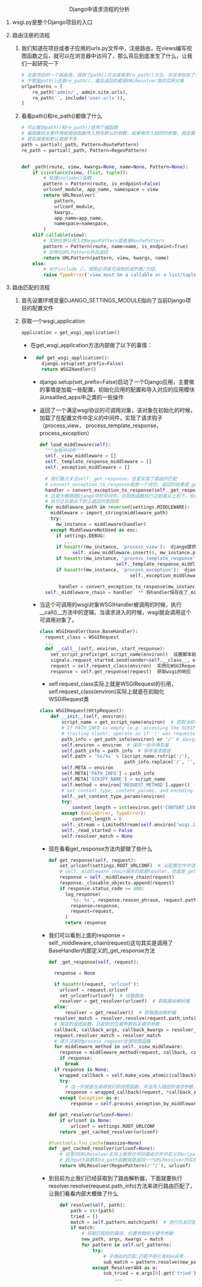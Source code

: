 <center> Django中请求流程的分析
  
</center>

1. wsgi.py是整个Django项目的入口

2. 路由注册的流程

    1. 我们知道在项目或者子应用的urls.py文件中，注册路由，在views编写视图函数之后，就可以在浏览器中访问了，那么背后到底发生了什么，让我们一起研究一下

        ```python
        # 这里项目的一个路由表，调用了path()方法或者是re_path()方法，并且添加到了urlpatterns列表中
        # 不管是path()还是re_path()，最后返回的都是URLResolver类的实例对象
        urlpatterns = [
            re_path('admin/', admin.site.urls),
            re_path('', include('user.urls')),
        ]
        ```

    2. 看看path()和re_path()都做了什么

        ```python
        # 可以看到path()和re_path()是两个偏函数
        # 偏函数的主要作用就是给函数传入预先默认的参数，如果再传入相同的参数，就会覆盖掉之前的参数值
        # 其实就是和默认值差不多
        path = partial(_path, Pattern=RoutePattern)
        re_path = partial(_path, Pattern=RegexPattern)
        
        
        def _path(route, view, kwargs=None, name=None, Pattern=None):
            if isinstance(view, (list, tuple)):
                # 处理include()函数
                pattern = Pattern(route, is_endpoint=False)
                urlconf_module, app_name, namespace = view
                return URLResolver(
                    pattern,
                    urlconf_module,
                    kwargs,
                    app_name=app_name,
                    namespace=namespace,
                )
            elif callable(view):
              	# 实例化默认传入的RegexPattern或者是RoutePattern
                pattern = Pattern(route, name=name, is_endpoint=True)
                # 实例化URLPattern并且返回
                return URLPattern(pattern, view, kwargs, name)
            else:
              	# 对于include（），视图必须是可调用的或列表/元组。
                raise TypeError('view must be a callable or a list/tuple in the case of include().')
        ```

        

3. 路由匹配的流程

    1. 首先设置环境变量DJANGO_SETTINGS_MODULE指向了当前Django项目的配置文件

    2. 获取一个wsgi_application

        ```python
        application = get_wsgi_application()
        ```

        + 在get_wsgi_application方法内部做了以下的事情：

        + ```python
            def get_wsgi_application():
              django.setup(set_prefix=False)
              return WSGIHandler()
            ```

            + django.setup(set_prefix=False)启动了一个Django应用，主要做的事情是加载一些配置，初始化应用的配置和导入对应的应用模块从insatlled_apps中之类的一些操作

            + 返回了一个满足wsgi协议的可调用对象，该对象在初始化的时候，加载了在配置文件中定义的中间件，实现了请求钩子（process_view， process_template_response， process_exception）

                ```python
                def load_middleware(self):
                  """加载中间件"""
                  self._view_middleware = []
                  self._template_response_middleware = []
                  self._exception_middleware = []
                	
                  # 我们重点关注self._get_response，这里实现了路由的匹配
                  # convert_exception_to_response就是一个闭包，返回的结果是_get_response函数的引用
                  handler = convert_exception_to_response(self._get_response)
                  # 这里大概就是Django中的中间件，在视图函数执行之前是从上到下，但是在视图函数
                  # 执行之后是从下到上返回的原因吧
                  for middleware_path in reversed(settings.MIDDLEWARE):
                    middleware = import_string(middleware_path)
                    try:
                      mw_instance = middleware(handler)
                    except MiddlewareNotUsed as exc:
                      if settings.DEBUG:
                         ...
                      if hasattr(mw_instance, 'process_view'):  django提供的请求钩子
                            self._view_middleware.insert(0, mw_instance.process_view)
                      if hasattr(mw_instance, 'process_template_response'):  django提供的请求钩子
                                    		self._template_response_middleware.append(mw_instance.process_template_response)
                      if hasattr(mw_instance, 'process_exception'):  django提供的请求钩子
                                      		     self._exception_middleware.append(mw_instance.process_exception)
                
                       handler = convert_exception_to_response(mw_instance)
                  self._middleware_chain = handler  ** 将handler保存在了_middleware_chain属性中，
                ```

                

            + 当这个可调用的wsgi对象WSGIHandler被调用的时候，执行\__call()__方法中的逻辑，当请求进入的时候，wsgi就会调用这个可调用对象了。

                ```python
                class WSGIHandler(base.BaseHandler):
                  request_class = WSGIRequest
                  ...
                  def __call__(self, environ, start_response):
                    set_script_prefix(get_script_name(environ))  设置脚本前缀在当前的线程
                    signals.request_started.send(sender=self.__class__, environ=environ)  发送信号
                    request = self.request_class(environ)  实例化WSGIRequest()传入环境变量
                    response = self.get_response(request)  获取wsgi的响应
                ```

                + self.request_class实际上就是WSGIRequest的引用，self.request_class(environ)实际上就是在初始化WSGIRequest类

                ```python
                class WSGIRequest(HttpRequest):
                    def __init__(self, environ):
                        script_name = get_script_name(environ)  # 获取当前线程的脚本前缀
                        # If PATH_INFO is empty (e.g. accessing the SCRIPT_NAME URL without a
                        # trailing slash), operate as if '/' was requested.
                        path_info = get_path_info(environ) or '/' # 从wsgi应用中解析到的请求路径
                        self.environ = environ  # 保存一些环境变量
                        self.path_info = path_info  # 保存请求路径
                        self.path = '%s/%s' % (script_name.rstrip('/'),
                                               path_info.replace('/', '', 1))
                        self.META = environ
                        self.META['PATH_INFO'] = path_info
                        self.META['SCRIPT_NAME'] = script_name
                        self.method = environ['REQUEST_METHOD'].upper()  # 解析请求方式并且转换为大写形式，保存到了method属性中
                        # Set content_type, content_params, and encoding.
                        self._set_content_type_params(environ)
                        try:
                            content_length = int(environ.get('CONTENT_LENGTH'))
                        except (ValueError, TypeError):
                            content_length = 0
                        self._stream = LimitedStream(self.environ['wsgi.input'], content_length)
                        self._read_started = False
                        self.resolver_match = None
                ```

                + 现在看看get_response方法内部做了些什么

                    ```python
                    def get_response(self, request):
                        set_urlconf(settings.ROOT_URLCONF)  # 从配置文件中读取ROOT_URLCONF，设置项目的根路由
                        # self._middleware_chain保存的就是handler，也就是_get_response的引用
                        response = self._middleware_chain(request)
                        response._closable_objects.append(request)
                        if response.status_code >= 400:
                          log_response(
                            '%s: %s', response.reason_phrase, request.path,
                            response=response,
                            request=request,
                          )
                          return response
                    ```

                + 我们可以看到上面的response = self._middleware_chain(request)这句其实是调用了BaseHandler内部定义的\_get_response方法

                    ```python
                    def _get_response(self, request):
                    
                      response = None
                    
                      if hasattr(request, 'urlconf'):
                        urlconf = request.urlconf
                        set_urlconf(urlconf)  # 设置路由
                        resolver = get_resolver(urlconf)  # 获取路由解析器
                      else:
                          resolver = get_resolver()  # 获取路由解析器
                      resolver_match = resolver.resolve(request.path_info)  # 进行路由匹配
                      # 指定的视图函数，匹配到的位置参数和关键字参数
                      callback, callback_args, callback_kwargs = resolver_match
                      request.resolver_match = resolver_match
                      # 进入注册的process_request处理视图函数
                      for middleware_method in self._view_middleware:
                        response = middleware_method(request, callback, callback_args, callback_kwargs)
                        if response:
                          break
                      if response is None:
                        wrapped_callback = self.make_view_atomic(callback)
                        try:
                          # 这一步就是在调用我们的视图函数，并且传入相应的请求参数，获取响应
                          response = wrapped_callback(request, *callback_args, **callback_kwargs)
                        except Exception as e:
                            response = self.process_exception_by_middleware(e, request)
                    ```

                    ```python
                    def get_resolver(urlconf=None):
                        if urlconf is None:
                            urlconf = settings.ROOT_URLCONF
                        return _get_cached_resolver(urlconf)
                    
                    @functools.lru_cache(maxsize=None)
                    def _get_cached_resolver(urlconf=None):
                      	# 这里的URLResolver实际上就是在项目路由文件中定义的urlpattern序列中的内容
                        # 因为path函数和re_path函数就是返回一个URLResolver的实例，并且添加到urlpattern的序列中
                        return URLResolver(RegexPattern(r'^/'), urlconf)
                    ```

                + 到目前为止我们已经获取到了路由解析器，下面就要执行resolver.resolve(request.path_info)方法来进行路由匹配了，让我们看看内部大概做了什么

                    ```python
                        def resolve(self, path):
                            path = str(path)
                            tried = []
                            match = self.pattern.match(path)  # 进行乐友匹配
                            if match:
                              	# 获取匹配到的路径、位置参数和关键字参数
                                new_path, args, kwargs = match
                                for pattern in self.url_patterns:
                                    try:
                                      	# 子路由的匹配,匹配不到引发404异常
                                        sub_match = pattern.resolve(new_path)
                                    except Resolver404 as e:
                                        sub_tried = e.args[0].get('tried')
                            				...
                    ```

                    

                    

            